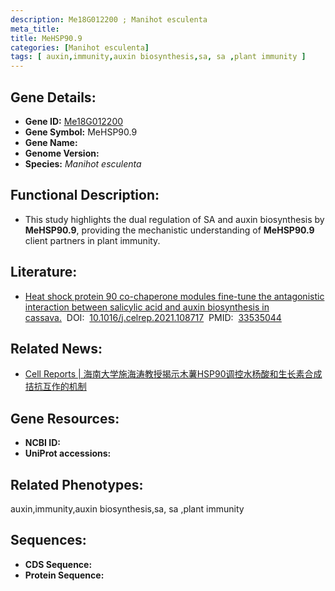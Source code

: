 ```yaml
---
description: Me18G012200 ; Manihot esculenta
meta_title:
title: MeHSP90.9
categories: [Manihot esculenta]
tags: [ auxin,immunity,auxin biosynthesis,sa, sa ,plant immunity ]
---
```


## Gene Details:
- **Gene ID:**	[Me18G012200]()
- **Gene Symbol:** MeHSP90.9
- **Gene Name:** 
- **Genome Version:** []()
- **Species:** *Manihot esculenta*

## Functional Description:
   - This study highlights the dual regulation of SA and auxin biosynthesis by **MeHSP90.9**, providing the mechanistic understanding of **MeHSP90.9** client partners in plant immunity.

## Literature:
   - [Heat shock protein 90 co-chaperone modules fine-tune the antagonistic interaction between salicylic acid and auxin biosynthesis in cassava.]( https://www.sciencedirect.com/science/article/pii/S2211124721000309?via%3Dihub#fig1)&nbsp;&nbsp;DOI:&nbsp;&nbsp;[10.1016/j.celrep.2021.108717](https://www.sciencedirect.com/science/article/pii/S2211124721000309?via%3Dihub#fig1)&nbsp;&nbsp;PMID:&nbsp;&nbsp;[33535044](https://pubmed.ncbi.nlm.nih.gov/33535044/)

## Related News:
   - [Cell Reports | 海南大学施海涛教授揭示木薯HSP90调控水杨酸和生长素合成拮抗互作的机制](https://mp.weixin.qq.com/s?__biz=Mzg3MDEwNDEyMg==&mid=2247506050&idx=5&sn=d52e0df332d4fe04363f2dac1bfa5989&chksm=ce9075d7f9e7fcc15b9f3577eca641fd7dec0305f75004d2ec9d150e5536e0510dab03661b00&scene=27#wechat_redirect)

## Gene Resources:
- **NCBI ID:** [](https://www.ncbi.nlm.nih.gov/gene/?term=)
- **UniProt accessions:** [](https://www.uniprot.org/uniprotkb//entry)

## Related Phenotypes:
auxin,immunity,auxin biosynthesis,sa, sa ,plant immunity

## Sequences:
- **CDS Sequence:**
- **Protein Sequence:**
